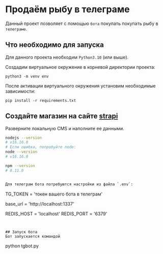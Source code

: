 # Продаём рыбу в телеграме

Данный проект позволяет с помощью `бота` покупать покупать рыбу в `телеграме`.

## Что необходимо для запуска
Для данного проекта необходим `Python3.10` (или выше).

Создадим виртуальное окружение в корневой директории проекта:
```
python3 -m venv env
```
После активации виртуального окружения установим необходимые зависимости:
```
pip install -r requirements.txt
```


## Создайте магазин на сайте [strapi](https://github.com/strapi/strapi)
Разверните локальную CMS и наполните ее данными.


```sh
nodejs --version
# v16.16.0
# Если ошибка, попробуйте node:
node --version
# v16.16.0

npm --version
# 8.11.0


Для телеграм бота потребуются настройки из файла `.env`:
```
TG_TOKEN = 'токен вашего бота в телеграм'

base_url = 'http://localhost:1337'

REDIS_HOST = 'localhost'
REDIS_PORT = '6379'
```


## Запуск бота
Бот запускается командой
```
python tgbot.py
```
